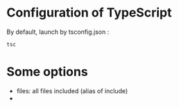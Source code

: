 # Configuration of TypeScript


By default, launch by tsconfig.json :

``` 
tsc
``` 

# Some options

+ files: all files included (alias of include)
+ 